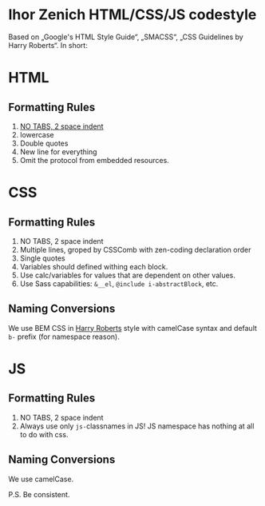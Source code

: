 # Ihor Zenich HTML/CSS/JS codestyle

Based on „Google's HTML Style Guide“, „SMACSS“, „CSS Guidelines by Harry Roberts“.
In short:

# HTML
## Formatting Rules
1. [NO TABS, 2 space indent](https://github.com/ideus-team/guidelines/blob/master/frontend/tabs.md)
2. lowercase
3. Double quotes
4. New line for everything
5. Omit the protocol from embedded resources.


# CSS
## Formatting Rules
1. NO TABS, 2 space indent
2. Multiple lines, groped by CSSComb with zen-coding declaration order
3. Single quotes
4. Variables should defined withing each block.
5. Use calc/variables for values that are dependent on other values.
6. Use Sass capabilities: `&__el`,  `@include i-abstractBlock`, etc.

## Naming Conversions
We use BEM CSS in [Harry Roberts](http://cssguidelin.es/#bem-like-naming) style with camelCase syntax and default `b-` prefix (for namespace reason).


# JS
## Formatting Rules
1. NO TABS, 2 space indent
2. Always use only `js-`classnames in JS! JS namespace has nothing at all to do with css.

## Naming Conversions
We use camelCase.

P.S.
Be consistent.
